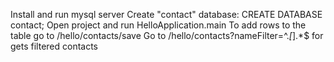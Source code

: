 




 Install and run mysql server
 Create "contact" database: CREATE DATABASE contact;
 Open project and run HelloApplication.main
 To add rows to the table go to /hello/contacts/save
 Go to /hello/contacts?nameFilter=^.*[*].*$ for gets filtered contacts
